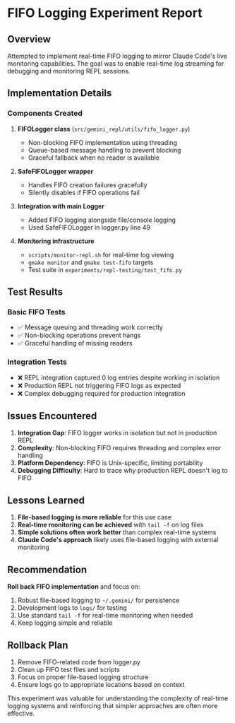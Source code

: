 # FIFO Logging Experiment Report

## Overview
Attempted to implement real-time FIFO logging to mirror Claude Code's live monitoring capabilities. The goal was to enable real-time log streaming for debugging and monitoring REPL sessions.

## Implementation Details

### Components Created
1. **FIFOLogger class** (`src/gemini_repl/utils/fifo_logger.py`)
   - Non-blocking FIFO implementation using threading
   - Queue-based message handling to prevent blocking
   - Graceful fallback when no reader is available

2. **SafeFIFOLogger wrapper**
   - Handles FIFO creation failures gracefully
   - Silently disables if FIFO operations fail

3. **Integration with main Logger**
   - Added FIFO logging alongside file/console logging
   - Used SafeFIFOLogger in logger.py line 49

4. **Monitoring infrastructure**
   - `scripts/monitor-repl.sh` for real-time log viewing
   - `gmake monitor` and `gmake test-fifo` targets
   - Test suite in `experiments/repl-testing/test_fifo.py`

## Test Results

### Basic FIFO Tests
- ✅ Message queuing and threading work correctly
- ✅ Non-blocking operations prevent hangs
- ✅ Graceful handling of missing readers

### Integration Tests
- ❌ REPL integration captured 0 log entries despite working in isolation
- ❌ Production REPL not triggering FIFO logs as expected
- ❌ Complex debugging required for production integration

## Issues Encountered

1. **Integration Gap**: FIFO logger works in isolation but not in production REPL
2. **Complexity**: Non-blocking FIFO requires threading and complex error handling
3. **Platform Dependency**: FIFO is Unix-specific, limiting portability
4. **Debugging Difficulty**: Hard to trace why production REPL doesn't log to FIFO

## Lessons Learned

1. **File-based logging is more reliable** for this use case
2. **Real-time monitoring can be achieved** with `tail -f` on log files
3. **Simple solutions often work better** than complex real-time systems
4. **Claude Code's approach** likely uses file-based logging with external monitoring

## Recommendation

**Roll back FIFO implementation** and focus on:
1. Robust file-based logging to `~/.gemini/` for persistence
2. Development logs to `logs/` for testing
3. Use standard `tail -f` for real-time monitoring when needed
4. Keep logging simple and reliable

## Rollback Plan

1. Remove FIFO-related code from logger.py
2. Clean up FIFO test files and scripts  
3. Focus on proper file-based logging structure
4. Ensure logs go to appropriate locations based on context

This experiment was valuable for understanding the complexity of real-time logging systems and reinforcing that simpler approaches are often more effective.
